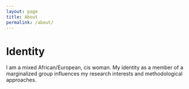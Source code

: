 ```yaml
---
layout: page
title: About
permalink: /about/
---
```



# Identity
I am a mixed African/European, cis woman. My identity as a member of a marginalized group influences my research interests and methodological approaches.